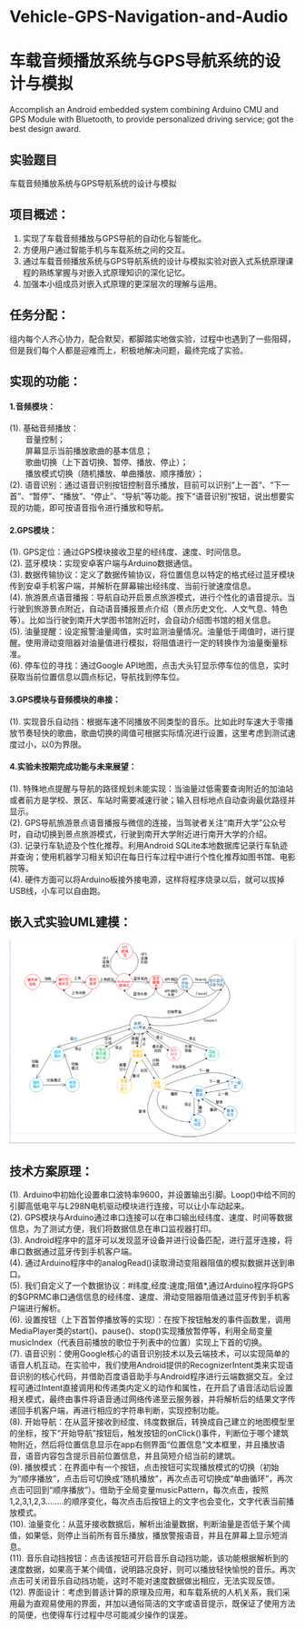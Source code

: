 # Vehicle-GPS-Navigation-and-Audio
车载音频播放系统与GPS导航系统的设计与模拟
====
Accomplish an Android embedded system combining Arduino CMU and GPS Module with Bluetooth, to provide personalized driving service; got the best design award.
## 实验题目
车载音频播放系统与GPS导航系统的设计与模拟
## 项目概述：
1. 实现了车载音频播放与GPS导航的自动化与智能化。
2. 方便用户通过智能手机与车载系统之间的交互。
3. 通过车载音频播放系统与GPS导航系统的设计与模拟实验对嵌入式系统原理课程的熟练掌握与对嵌入式原理知识的深化记忆。
4. 加强本小组成员对嵌入式原理的更深层次的理解与运用。

## 任务分配：
组内每个人齐心协力，配合默契，都脚踏实地做实验，过程中也遇到了一些阻碍，但是我们每个人都是迎难而上，积极地解决问题，最终完成了实验。

## 实现的功能：
#### 1.音频模块：
   (1). 基础音频播放：<br>
   &emsp;&emsp;音量控制；<br>
   &emsp;&emsp;屏幕显示当前播放歌曲的基本信息；<br>
   &emsp;&emsp;歌曲切换（上下首切换、暂停、播放、停止）；<br>
   &emsp;&emsp;播放模式切换（随机播放、单曲播放、顺序播放）；<br>
   (2). 语音识别：通过语音识别按钮控制音乐播放，目前可以识别“上一首”、“下一首”、“暂停”、“播放”、“停止”、“导航”等功能。按下“语音识别”按钮，说出想要实现的功能，即可按语音指令进行播放和导航。<br>
#### 2.GPS模块：
   (1). GPS定位：通过GPS模块接收卫星的经纬度、速度、时间信息。<br>
   (2). 蓝牙模块：实现安卓客户端与Arduino数据通信。<br>
   (3). 数据传输协议：定义了数据传输协议，将位置信息以特定的格式经过蓝牙模块传到安卓手机客户端，并解析在屏幕输出经纬度、当前行驶速度信息。<br>
   (4).  旅游景点语音播报：导航自动开启景点旅游模式，进行个性化的语音提示。当行驶到旅游景点附近，自动语音播报景点介绍（景点历史文化、人文气息、特色等）。比如当行驶到南开大学图书馆附近时，会自动介绍图书馆的相关信息。<br>
   (5). 油量提醒：设定报警油量阈值，实时监测油量情况。油量低于阈值时，进行提醒。使用滑动变阻器对油量值进行模拟，将阻值进行一定的转换作为油量衡量标准。<br>
   (6). 停车位的寻找：通过Google API地图，点击大头钉显示停车位的信息，实时获取当前位置信息以圆点标记，导航找到停车位。<br>
#### 3.GPS模块与音频模块的串接：
   (1). 实现音乐自动挡：根据车速不同播放不同类型的音乐。比如此时车速大于零播放节奏轻快的歌曲，歌曲切换的阈值可根据实际情况进行设置，这里考虑到测试速度过小，以0为界限。<br>
#### 4.实验未按期完成功能与未来展望：
   (1). 特殊地点提醒与导航的路径规划未能实现：当油量过低需要查询附近的加油站或者前方是学校、景区、车站时需要减速行驶；输入目标地点自动查询最优路径并显示。<br>
   (2). GPS导航旅游景点语音播报与微信的连接，当驾驶者关注“南开大学”公众号时，自动切换到景点旅游模式，行驶到南开大学附近进行南开大学的介绍。<br>
   (3). 记录行车轨迹及个性化推荐。利用Android SQLite本地数据库记录行车轨迹并查询；使用机器学习相关知识在每日行车过程中进行个性化推荐如图书馆、电影院等。<br>
   (4). 硬件方面可以将Arduino板接外接电源，这样将程序烧录以后，就可以拔掉USB线，小车可以自由跑。<br>
## 嵌入式实验UML建模：
![img](https://github.com/yzy-source/Vehicle-GPS-Navigation-and-Audio/blob/master/img/uml.png)
## 技术方案原理：
(1). Arduino中初始化设置串口波特率9600，并设置输出引脚。Loop()中给不同的引脚高低电平与L298N电机驱动模块进行连接，可以让小车动起来。<br>
(2). GPS模块与Arduino通过串口连接可以在串口输出经纬度、速度、时间等数据信息，为了测试方便，我们将数据信息在串口监视器打印。<br>
(3). Android程序中的蓝牙可以发现蓝牙设备并进行设备匹配，进行蓝牙连接，将串口数据通过蓝牙传到手机客户端。<br>
(4). 通过Arduino程序中的analogRead()读取滑动变阻器阻值的模拟数据并送到串口。<br>
(5). 我们自定义了一个数据协议：#纬度,经度:速度;阻值*,通过Arduino程序将GPS的$GPRMC串口通信信息的经纬度、速度、滑动变阻器阻值通过蓝牙传到手机客户端进行解析。<br>
(6). 设置按钮（上下首暂停播放等的实现）：在按下按钮触发的事件函数里，调用MediaPlayer类的start()、pause()、stop()实现播放暂停等，利用全局变量musicIndex（代表目前播放的歌位于列表中的位置）实现上下首的切换。<br>
(7). 语音识别：使用Google核心的语音识别技术以及云端技术，可以实现简单的语音人机互动。在实验中，我们使用Android提供的RecognizerIntent类来实现语音识别的核心代码，并借助百度语音助手与Android程序进行云端数据交互。全过程可通过Intent直接调用和传递类内定义的动作和属性，在开启了语音活动后设置相关模式，最终由事件将语音通过网络传递至云服务器，并将解析后的结果文字传递回手机客户端，再进行相应的字符串判断，实现控制功能。<br>
(8). 开始导航：在从蓝牙接收到经度、纬度数据后，转换成自己建立的地图模型里的坐标，按下“开始导航”按钮后，触发按钮的onClick()事件，判断位于哪个建筑物附近，然后将位置信息显示在app右侧界面“位置信息”文本框里，并且播放语音，语音内容包含提示目前位置信息，并且简短介绍当前的建筑。<br>
(9). 播放模式：在界面中有一个按钮，点击按钮可实现播放模式的切换（初始为“顺序播放”，点击后可切换成“随机播放”，再次点击可切换成“单曲循环”，再次点击可回到“顺序播放”）。借助于全局变量musicPattern，每次点击，按照1,2,3,1,2,3........的顺序变化，每次点击后按钮上的文字也会变化，文字代表当前播放模式。<br>
(10). 油量变化：从蓝牙接收数据后，解析出油量数据，判断油量是否低于某个阈值，如果低，则停止当前所有音乐播放，播放警报语音，并且在屏幕上显示短消息。<br>
(11). 音乐自动挡按钮：点击该按钮可开启音乐自动挡功能，该功能根据解析到的速度数据，如果高于某个阈值，说明路况良好，则可以播放轻快愉悦的音乐。再次点击可关闭音乐自动挡功能，这时不能对速度数据做出相应，无法实现反馈。<br>
(12). 界面设计：考虑到普适计算的原理及应用，和车载系统的人机关系，我们采用最为直观易使用的界面，并加以通俗简洁的文字或语音提示，既保证了使用方法的简便，也使得车行过程中尽可能减少操作的误差。<br>
